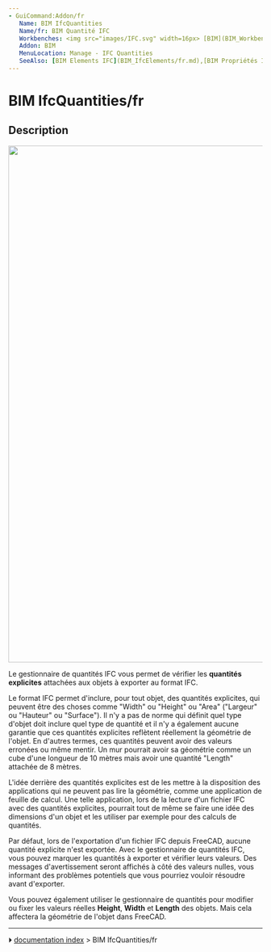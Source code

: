 ```yaml
---
- GuiCommand:Addon/fr
   Name: BIM IfcQuantities
   Name/fr: BIM Quantité IFC
   Workbenches: <img src="images/IFC.svg" width=16px> [BIM](BIM_Workbench/fr.md)
   Addon: BIM
   MenuLocation: Manage - IFC Quantities
   SeeAlso: [BIM Elements IFC](BIM_IfcElements/fr.md),[BIM Propriétés IFC](BIM_IfcProperties/fr.md)
---
```


# BIM IfcQuantities/fr

## Description

<img alt="" src=images/BIM_ifcquantities_screenshot.png  style="width:1024px;">

Le gestionnaire de quantités IFC vous permet de vérifier les **quantités explicites** attachées aux objets à exporter au format IFC.

Le format IFC permet d\'inclure, pour tout objet, des quantités explicites, qui peuvent être des choses comme \"Width\" ou \"Height\" ou \"Area\" (\"Largeur\" ou \"Hauteur\" ou \"Surface\"). Il n\'y a pas de norme qui définit quel type d\'objet doit inclure quel type de quantité et il n\'y a également aucune garantie que ces quantités explicites reflètent réellement la géométrie de l\'objet. En d\'autres termes, ces quantités peuvent avoir des valeurs erronées ou même mentir. Un mur pourrait avoir sa géométrie comme un cube d\'une longueur de 10 mètres mais avoir une quantité \"Length\" attachée de 8 mètres.

L\'idée derrière des quantités explicites est de les mettre à la disposition des applications qui ne peuvent pas lire la géométrie, comme une application de feuille de calcul. Une telle application, lors de la lecture d\'un fichier IFC avec des quantités explicites, pourrait tout de même se faire une idée des dimensions d\'un objet et les utiliser par exemple pour des calculs de quantités.

Par défaut, lors de l\'exportation d\'un fichier IFC depuis FreeCAD, aucune quantité explicite n\'est exportée. Avec le gestionnaire de quantités IFC, vous pouvez marquer les quantités à exporter et vérifier leurs valeurs. Des messages d\'avertissement seront affichés à côté des valeurs nulles, vous informant des problèmes potentiels que vous pourriez vouloir résoudre avant d\'exporter.

Vous pouvez également utiliser le gestionnaire de quantités pour modifier ou fixer les valeurs réelles **Height**, **Width** et **Length** des objets. Mais cela affectera la géométrie de l\'objet dans FreeCAD.



---
⏵ [documentation index](../README.md) > BIM IfcQuantities/fr
